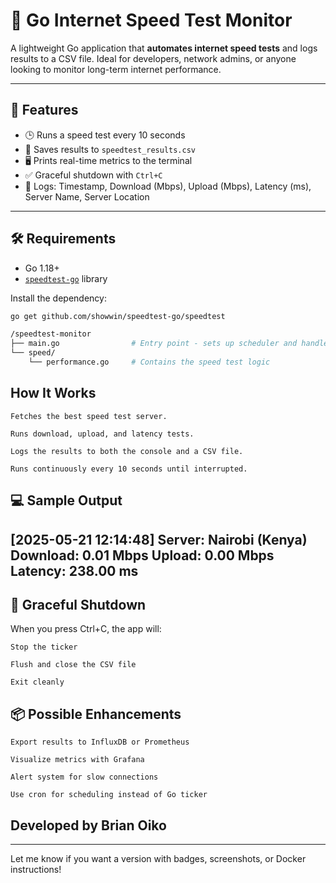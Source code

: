 # 📡 Go Internet Speed Test Monitor

A lightweight Go application that **automates internet speed tests** and logs results to a CSV file. Ideal for developers, network admins, or anyone looking to monitor long-term internet performance.

---

## 🚀 Features

- 🕒 Runs a speed test every 10 seconds
- 📁 Saves results to `speedtest_results.csv`
- 🖥️ Prints real-time metrics to the terminal
- ✅ Graceful shutdown with `Ctrl+C`
- 📍 Logs: Timestamp, Download (Mbps), Upload (Mbps), Latency (ms), Server Name, Server Location

---

## 🛠️ Requirements

- Go 1.18+
- [`speedtest-go`](https://github.com/showwin/speedtest-go) library

Install the dependency:
```bash
go get github.com/showwin/speedtest-go/speedtest

/speedtest-monitor
├── main.go                # Entry point - sets up scheduler and handles shutdown
└── speed/
    └── performance.go     # Contains the speed test logic

```

 ## How It Works

    Fetches the best speed test server.

    Runs download, upload, and latency tests.

    Logs the results to both the console and a CSV file.

    Runs continuously every 10 seconds until interrupted.

## 💻 Sample Output

[2025-05-21 12:14:48]
Server: Nairobi (Kenya)
Download: 0.01 Mbps
Upload: 0.00 Mbps
Latency: 238.00 ms
--------------------------------------------------


## 🧹 Graceful Shutdown

When you press Ctrl+C, the app will:

    Stop the ticker

    Flush and close the CSV file

    Exit cleanly

 ##   📦 Possible Enhancements

    Export results to InfluxDB or Prometheus

    Visualize metrics with Grafana

    Alert system for slow connections

    Use cron for scheduling instead of Go ticker

  ##  Developed by Brian Oiko


---

Let me know if you want a version with badges, screenshots, or Docker instructions!
